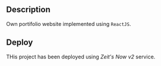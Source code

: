 ## Description
Own portifolio website implemented using `ReactJS`.

## Deploy
THis project has been deployed using *Zeit's Now v2* service.
